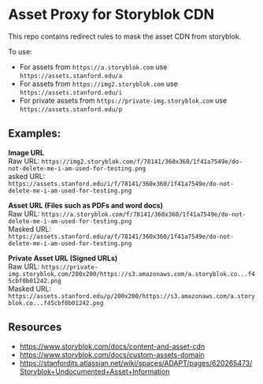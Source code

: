 # Asset Proxy for Storyblok CDN

This repo contains redirect rules to mask the asset CDN from storyblok.

To use:

* For assets from `https://a.storyblok.com` use `https://assets.stanford.edu/a`
* For assets from `https://img2.storyblok.com` use `https://assets.stanford.edu/i`
* For private assets from `https://private-img.storyblok.com` use `https://assets.stanford.edu/p`

## Examples: 

**Image URL**  
Raw URL: `https://img2.storyblok.com/f/78141/360x360/1f41a7549e/do-not-delete-me-i-am-used-for-testing.png`  
asked URL: `https://assets.stanford.edu/i/f/78141/360x360/1f41a7549e/do-not-delete-me-i-am-used-for-testing.png`  

**Asset URL (Files such as PDFs and word docs)**  
Raw URL: `https://a.storyblok.com/f/78141/360x360/1f41a7549e/do-not-delete-me-i-am-used-for-testing.png`  
Masked URL: `https://assets.stanford.edu/a/f/78141/360x360/1f41a7549e/do-not-delete-me-i-am-used-for-testing.png`  

**Private Asset URL (Signed URLs)**  
Raw URL: `https://private-img.storyblok.com/200x200/https://s3.amazonaws.com/a.storyblok.co...f45cbf0b01242.png`  
Masked URL: `https://assets.stanford.edu/p/200x200/https://s3.amazonaws.com/a.storyblok.co...f45cbf0b01242.png` 

## Resources
* https://www.storyblok.com/docs/content-and-asset-cdn
* https://www.storyblok.com/docs/custom-assets-domain
* https://stanfordits.atlassian.net/wiki/spaces/ADAPT/pages/620265473/Storyblok+Undocumented+Asset+Information
